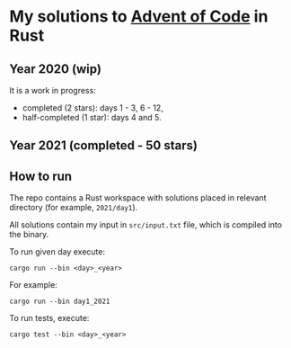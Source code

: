 # My solutions to [Advent of Code](https://adventofcode.com) in Rust

## Year 2020 (wip)
It is a work in progress:
- completed (2 stars): days 1 - 3, 6 - 12,
- half-completed (1 star): days 4 and 5.

## Year 2021 (completed - 50 stars)

## How to run
The repo contains a Rust workspace with solutions placed in relevant directory (for example, `2021/day1`).

All solutions contain my input in `src/input.txt` file, which is compiled into the binary.

To run given day execute:
```
cargo run --bin <day>_<year>
```

For example:
```
cargo run --bin day1_2021
```

To run tests, execute:
```
cargo test --bin <day>_<year>
```